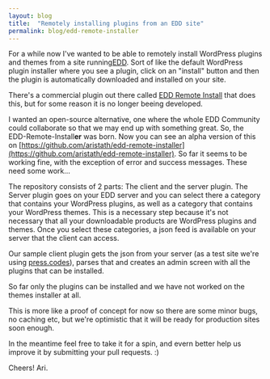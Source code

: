 ```yaml
---
layout: blog
title:  "Remotely installing plugins from an EDD site"
permalink: blog/edd-remote-installer
---
```


For a while now I've wanted to be able to remotely install WordPress plugins and themes from a site running[EDD](http://easydigitaldownloads.com). Sort of like the default WordPress plugin installer where you see a plugin, click on an "install" button and then the plugin is automatically downloaded and installed on your site.

There's a commercial plugin out there called [EDD Remote Install](https://mindsharelabs.com/downloads/edd-remote-install/) that does this, but for some reason it is no longer beeing developed.

I wanted an open-source alternative, one where the whole EDD Community could collaborate so that we may end up with something great.
So, the EDD-Remote-Install**er** was born.
Now you can see an alpha version of this on [https://github.com/aristath/edd-remote-installer](https://github.com/aristath/edd-remote-installer).
So far it seems to be working fine, with the exception of error and success messages. These need some work...

The repository consists of 2 parts: The client and the server plugin. The Server plugin goes on your EDD server and you can select there a category that contains your WordPress plugins, as well as a category that contains your WordPress themes.
This is a necessary step because it's not necessary that all your downloadable products are WordPress plugins and themes.
Once you select these categories, a json feed is available on your server that the client can access.

Our sample client plugin gets the json from your server (as a test site we're using [press.codes](http://press.codes)), parses that and creates an admin screen with all the plugins that can be installed.

So far only the plugins can be installed and we have not worked on the themes installer at all.

This is more like a proof of concept for now so there are some minor bugs, no caching etc, but we're optimistic that it will be ready for production sites soon enough.

In the meantime feel free to take it for a spin, and evern better help us improve it by submitting your pull requests. :)

Cheers!
Ari.
